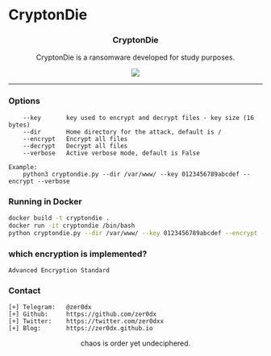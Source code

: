# CryptonDie

<p align="center">
  <h3 align="center">CryptonDie</h3>
  <p align="center">CryptonDie is a ransomware developed for study purposes.</p>

  <p align="center">
    <a href="https://twitter.com/zer0dxx">
      <img src="https://img.shields.io/badge/twitter-@zer0dxx-blue.svg">
    </a>
  </p>
</p>

<hr>

### Options

```text
    --key       key used to encrypt and decrypt files - key size (16 bytes)
    --dir       Home directory for the attack, default is /
    --encrypt   Encrypt all files
    --decrypt   Decrypt all files
    --verbose   Active verbose mode, default is False

Example:
    python3 cryptondie.py --dir /var/www/ --key 0123456789abcdef --encrypt --verbose

```

### Running in Docker

```bash
docker build -t cryptondie .
docker run -it cryptondie /bin/bash
python cryptondie.py --dir /var/www/ --key 0123456789abcdef --encrypt --verbose
```

### which encryption is implemented?

```text
Advanced Encryption Standard
```

### Contact

```text
[+] Telegram:   @zer0dx
[+] Github:     https://github.com/zer0dx
[+] Twitter:    https://twitter.com/zer0dxx
[+] Blog:       https://zer0dx.github.io
```

<p align="center">
  <p align="center">chaos is order yet undeciphered.</p>
</p>
